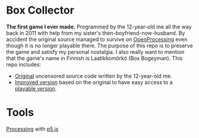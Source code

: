 # Box Collector
**The first game I ever made.** Programmed by the 12-year-old me all the way back in 2011 with help from my sister's then-boyfriend-now-husband. By accident the original source managed to survive on [OpenProcessing](https://www.openprocessing.org/user/15161/) even though it is no longer playable there. The purpose of this repo is to preserve the game and satisfy my personal nostalgia. I also really want to mention that the game's name in Finnish is Laatikkomörkö (Box Bogeyman). This repo includes:
- [Original](/original/original.pde) uncensored source code written by the 12-year-old me.
- [Improved version](/docs/Web.js) based on the original to have easy access to a [playable version](https://harju.io/box-game/).

# Tools
[Processing](https://processing.org/) with [p5.js](https://p5js.org/)
